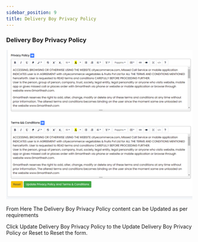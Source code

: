 ```yaml
---
sidebar_position: 9
title: Delivery Boy Privacy Policy
---
```


### Delivery Boy Privacy Policy

![Delivery Boy Privacy Policy](/img/web/delivery_boy_privacy.jpg)

From Here The Delivery Boy Privacy Policy content can be Updated as per requirements

Click Update Delivery Boy Privacy Policy to the Update Delivery Boy Privacy Policy or Reset to Reset the form. 
